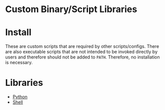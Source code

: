 # Custom Binary/Script Libraries


# Install
These are custom scripts that are required by other scripts/configs. There are
also executable scripts that are not intended to be invoked directly by users
and therefore should not be added to `PATH`. Therefore, no installation is
necessary.


# Libraries
- [Python](python/README.md)
- [Shell](shell/README.md)
